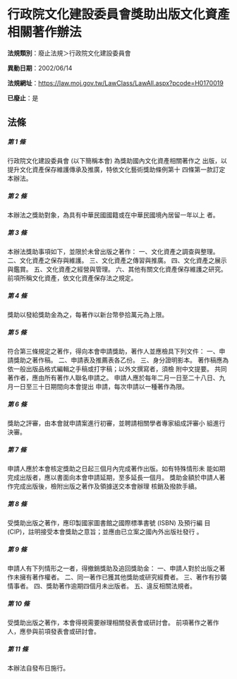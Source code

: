 # 行政院文化建設委員會獎助出版文化資產相關著作辦法

**法規類別**：廢止法規＞行政院文化建設委員會

**異動日期**：2002/06/14  

**法規網址**：https://law.moj.gov.tw/LawClass/LawAll.aspx?pcode=H0170019

**已廢止**：是



## 法條
##### 第 1 條
行政院文化建設委員會 (以下簡稱本會) 為獎助國內文化資產相關著作之
出版，以提升文化資產保存維護傳承及推廣，特依文化藝術獎助條例第十
四條第一款訂定本辦法。

##### 第 2 條
本辦法之獎助對象，為具有中華民國國籍或在中華民國境內居留一年以上
者。

##### 第 3 條
本辦法獎助事項如下，並限於未曾出版之著作：
一、文化資產之調查與整理。
二、文化資產之保存與維護。
三、文化資產之傳習與推廣。
四、文化資產之展示與鑑賞。
五、文化資產之經營與管理。
六、其他有關文化資產保存維護之研究。
前項所稱文化資產，依文化資產保存法之規定。


##### 第 4 條
獎助以發給獎助金為之，每著作以新台幣參拾萬元為上限。

##### 第 5 條
符合第三條規定之著作，得向本會申請獎助，著作人並應檢具下列文件：
一、申請獎助之著作稿。
二、申請表及推薦表各乙份。
三、身分證明影本。
著作稿應為依一般出版品格式編輯之手稿或打字稿；以外文撰寫者，須檢
附中文提要。
共同著作者，應由所有著作人聯名申請之。
申請人應於每年二月一日至二十八日、九月一日至三十日期間向本會提出
申請，每次申請以一種著作為限。


##### 第 6 條
獎助之評審，由本會就申請案進行初審，並聘請相關學者專家組成評審小
組進行決審。

##### 第 7 條
申請人應於本會核定獎助之日起三個月內完成著作出版。如有特殊情形未
能如期完成出版者，應以書面向本會申請延期，至多延長一個月。
獎助金額於申請人著作完成出版後，檢附出版之著作及領據送交本會辦理
核銷及撥款手續。

##### 第 8 條
受獎助出版之著作，應印製國家圖書館之國際標準書號 (ISBN) 及預行編
目 (CIP)，註明接受本會獎助之意旨；並應由已立案之國內外出版社發行
。

##### 第 9 條
申請人有下列情形之一者，得撤銷獎助及追回獎助金：
一、申請人對於出版之著作未擁有著作權者。
二、同一著作已獲其他獎助或研究經費者。
三、著作有抄襲情事者。
四、獎助著作逾期四個月未出版者。
五、違反相關法規者。


##### 第 10 條
受獎助出版之著作，本會得視需要辦理相關發表會或研討會。
前項著作之著作人，應參與前項發表會或研討會。

##### 第 11 條
本辦法自發布日施行。


